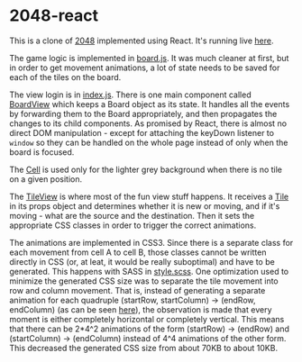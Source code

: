 2048-react
==========

This is a clone of [2048](http://gabrielecirulli.github.io/2048/) implemented using React. It's running live [here](http://ivanvergiliev.github.io/2048-react/).

The game logic is implemented in [board.js](https://github.com/IvanVergiliev/2048-react/blob/master/src/board.js). It was much cleaner at first, but in order to get movement animations, a lot of state needs to be saved for each of the tiles on the board.

The view login is in [index.js](https://github.com/IvanVergiliev/2048-react/blob/master/src/index.js). There is one main component called [BoardView](https://github.com/IvanVergiliev/2048-react/blob/30455294382b403ad8944c473d5f1f06d5813096/src/index.js#L3-L72) which keeps a Board object as its state. It handles all the events by forwarding them to the Board appropriately, and then propagates the changes to its child components. As promised by React, there is almost no direct DOM manipulation - except for attaching the keyDown listener to ```window``` so they can be handled on the whole page instead of only when the board is focused.

The [Cell](https://github.com/IvanVergiliev/2048-react/blob/30455294382b403ad8944c473d5f1f06d5813096/src/index.js#L74-L83) is used only for the lighter grey background when there is no tile on a given position.

The [TileView](https://github.com/IvanVergiliev/2048-react/blob/30455294382b403ad8944c473d5f1f06d5813096/src/index.js#L85-L118) is where most of the fun view stuff happens. It receives a [Tile](https://github.com/IvanVergiliev/2048-react/blob/30455294382b403ad8944c473d5f1f06d5813096/src/board.js#L14-L23) in its props object and determines whether it is new or moving, and if it's moving - what are the source and the destination. Then it sets the appropriate CSS classes in order to trigger the correct animations.

The animations are implemented in CSS3. Since there is a separate class for each movement from cell A to cell B, those classes cannot be written directly in CSS (or, at leat, it would be really suboptimal) and have to be generated. This happens with SASS in [style.scss](https://github.com/IvanVergiliev/2048-react/blob/30455294382b403ad8944c473d5f1f06d5813096/src/style.scss). One optimization used to minimize the generated CSS size was to separate the tile movement into row and column movement. That is, instead of generating a separate animation for each quadruple (startRow, startColumn) -> (endRow, endColumn) (as can be seen [here](https://github.com/IvanVergiliev/2048-react/blob/e001a9dbe89e69540cb619f98e9f38c7dfb80e1a/style.scss#L10-L35)), the observation is made that every moment is either completely horizontal or completely vertical. This means that there can be 2*4^2 animations of the form (startRow) -> (endRow) and (startColumn) -> (endColumn) instead of 4^4 animations of the other form. This decreased the generated CSS size from about 70KB  to about 10KB.
